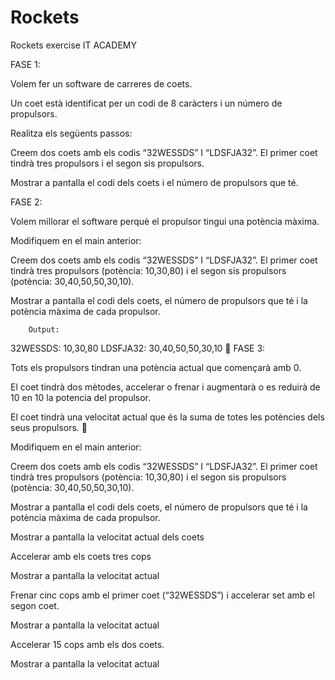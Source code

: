 # Rockets
Rockets exercise IT ACADEMY


FASE 1:

Volem fer un software de carreres de coets. 

Un coet està identificat per un codi de 8 caràcters i un número de propulsors. 

Realitza els següents passos:

Creem dos coets amb els codis “32WESSDS” I “LDSFJA32”. El primer coet tindrà tres propulsors i el segon sis propulsors.

Mostrar a pantalla el codi dels coets i el número de propulsors que té.


FASE 2:

Volem millorar el software perquè el propulsor tingui una potència màxima.

Modifiquem en el main anterior: 

Creem dos coets amb els codis “32WESSDS” I “LDSFJA32”. El primer coet tindrà tres propulsors (potència: 10,30,80) i el segon sis propulsors (potència: 30,40,50,50,30,10). 

Mostrar a pantalla el codi dels coets, el número de propulsors que té i la potència màxima de cada propulsor. 

		Output:
32WESSDS: 10,30,80
LDSFJA32: 30,40,50,50,30,10

FASE 3:

Tots els propulsors tindran una potència actual que començarà amb 0. 

El coet tindrà dos mètodes, accelerar o frenar i  augmentarà o es reduirà de 10 en 10 la potencia del propulsor.  

El coet tindrà una velocitat actual que és la suma de totes les potències dels seus propulsors.


Modifiquem en el main anterior: 

Creem dos coets amb els codis “32WESSDS” I “LDSFJA32”. El primer coet tindrà tres propulsors (potència: 10,30,80) i el segon sis propulsors (potència: 30,40,50,50,30,10). 

Mostrar a pantalla el codi dels coets, el número de propulsors que té i la potència màxima de cada propulsor.

Mostrar a pantalla la velocitat actual dels coets

Accelerar amb els coets tres cops

Mostrar a pantalla la velocitat actual

Frenar cinc cops amb el primer coet (“32WESSDS”) i accelerar set amb el segon coet.

Mostrar a pantalla la velocitat actual

Accelerar 15 cops amb els dos coets.

Mostrar a pantalla la velocitat actual

